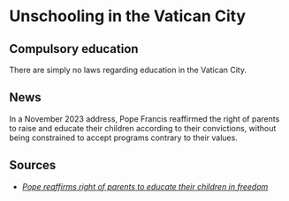 # Unschooling in the Vatican City

## Compulsory education

There are simply no laws regarding education in the Vatican City.

## News

In a November 2023 address, Pope Francis reaffirmed the right of parents to
raise and educate their children according to their convictions, without being
constrained to accept programs contrary to their values.

## Sources

- [_Pope reaffirms right of parents to educate their children in freedom_](https://www.vaticannews.va/en/pope/news/2023-11/pope-reaffirms-right-of-parents-to-educate-children-in-freedom.html#:~:text=Pope%20Francis%20has%20reiterated%20the,beliefs%20and%20values%2C%E2%80%9D%20he%20said)
